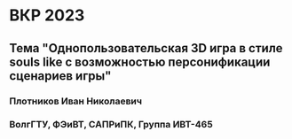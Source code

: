 
# ВКР 2023
## Тема "Однопользовательская 3D игра в стиле souls like с возможностью персонификации сценариев игры"
### Плотников Иван Николаевич
### ВолгГТУ, ФЭиВТ, САПРиПК, Группа ИВТ-465

